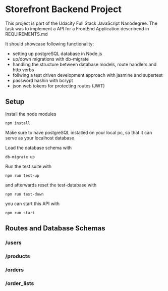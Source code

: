 # Storefront Backend Project

This project is part of the Udacity Full Stack JavaScript Nanodegree.
The task was to implement a API for a FrontEnd Application describend in REQUIREMENTS.md

It should showcase following functionality:

- setting up postgreSQL database in Node.js
- up/down migrations with db-migrate
- handling the structure between database models, route handlers and http verbs
- follwing a test driven development approach with jasmine and supertest
- password hashin with bcrypt
- json web tokens for protecting routes (JWT)

## Setup

Install the node modules

```
npm install
```

Make sure to have postgreSQL installed on your local pc, so that it can serve as your localhost database

Load the database schema with

```
db-migrate up
```

Run the test suite with 

```
npm run test-up
```

and afterwards reset the test-database with

```
npm run test-down
```

you can start this API with

```
npm run start
```

## Routes and Database Schemas

### /users

### /products

### /orders

### /order_lists
